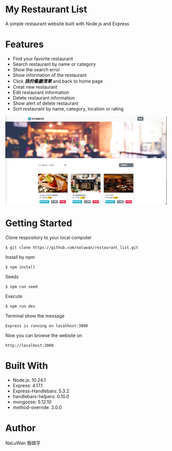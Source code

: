 # My Restaurant List
A simple restaurant website built with Node.js and Express

# Features
* Find your favorite restaurant
* Search restaurant by name or category
* Show the search error
* Show information of the restaurant
* Click **_我的餐廳清單_** and back to home page
* Creat new restaurant
* Edit restaurant information
* Delete restaurant information
* Show alert of delete restaurant
* Sort restaurant by name, category, location or rating

![image](restaurant-1.png)

# Getting Started
Clone respository to your local computer
```
$ git clone https://github.com/naluwan/restaurant_list.git
```
Install by npm
```
$ npm install
```
Seeds
```
$ npm run seed
```
Execute
```
$ npm run dev
```
Terminal show the message
```
Express is running on localhost:3000
```
Now you can browse the website on
```
http://localhost:3000
```
# Built With
* Node.js: 10.24.1
* Express: 4.17.1
* Express-Handlebars: 5.3.2
* handlebars-helpers: 0.10.0
* mongoose: 5.12.10
* method-override: 3.0.0
 
# Author
NaLuWan 簡碩亨